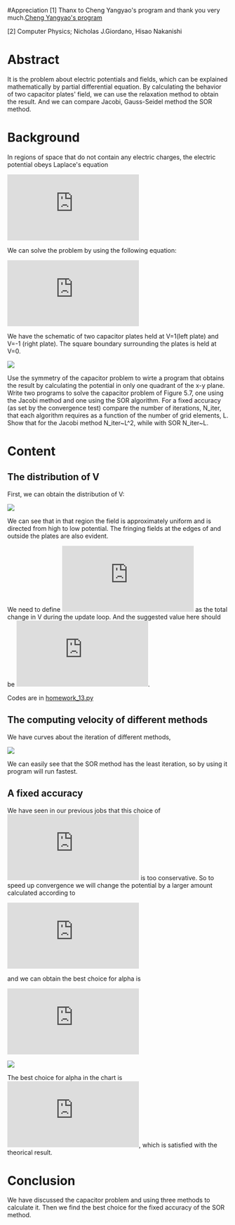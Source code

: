 #Appreciation
[1] Thanx to Cheng Yangyao's program and thank you very much.[Cheng Yangyao's program](https://github.com/ChenYangyao/computationalphysics_N2013301020169/blob/master/chapter5_electric/ch5_electric__SOR.py)

[2] Computer Physics; Nicholas J.Giordano, Hisao Nakanishi
# Abstract
It is the problem about electric potentials and fields, which can be explained mathematically by partial differential equation. By calculating the behavior of two capacitor plates' field, we can use the relaxation method to obtain the result. And we can compare Jacobi, Gauss-Seidel method the SOR method.
# Background
In regions of space that do not contain any electric charges, the electric potential obeys Laplace's equation

![](http://latex.codecogs.com/gif.latex?%5Cfrac%7B%5Cpartial%5E2%20V%7D%7B%5Cpartial%20x%5E2%7D&plus;%5Cfrac%7B%5Cpartial%5E2%20V%7D%7B%5Cpartial%20y%5E2%7D&plus;%5Cfrac%7B%5Cpartial%5E2%20V%7D%7B%5Cpartial%20z%5E2%7D%3D0)

We can solve the problem by using the following equation:

![](http://latex.codecogs.com/gif.latex?V%28i%2Cj%2Ck%29%3D%5Cfrac%7B1%7D%7B4%7D%5BV%28i&plus;1%2Cj%29&plus;V%28i-1%2Cj%29&plus;V%28i%2Cj&plus;1%29&plus;V%28i%2Cj-1%29%5D)

We have the schematic of two capacitor plates held at V=1(left plate) and V=-1 (right plate). The square boundary surrounding the plates is held at V=0.

![](https://github.com/Nucleus2014/computationalphysics_N2014301020131/blob/master/homework_13/capacitor.jpg)

Use the symmetry of the capacitor problem to wirte a program that obtains the result by calculating the potential in only one quadrant of the x-y plane. Write two programs to solve the capacitor problem of Figure 5.7, one using the Jacobi method and one using the SOR algorithm. For a fixed accuracy (as set by the convergence test) compare the number of iterations, N_iter, that each algorithm requires as a function of the number of grid elements, L. Show that for the Jacobi method N_iter~L^2, while with SOR N_iter~L.

# Content
## The distribution of V
First, we can obtain the distribution of V:

![](https://github.com/Nucleus2014/computationalphysics_N2014301020131/blob/master/homework_13/homework_13.png)

We can see that in that region the field is approximately uniform and is directed from high to low potential. The fringing fields at the edges of and outside the plates are also evident.

We need to define ![](http://latex.codecogs.com/gif.latex?%5CDelta%20V%20%3D%20%5Cmid%20V_n%28i%2Cj%29-V_%7Bn&plus;1%7D%28i%2Cj%29%5Cmid) as the total change in V during the update loop. And the suggested value here should be ![](http://latex.codecogs.com/gif.latex?1%5Ctimes%2010%5E%7B-5%7D%5Ctimes%20N).

Codes are in [homework_13.py](https://github.com/Nucleus2014/computationalphysics_N2014301020131/blob/master/homework_13/homework_13.py)

## The computing velocity of different methods
We have curves about the iteration of different methods,

![](https://github.com/Nucleus2014/computationalphysics_N2014301020131/blob/master/homework_13/homework_13_2.png)

We can easily see that the SOR method has the least iteration, so by using it program will run fastest.

## A fixed accuracy
We have seen in our previous jobs that this choice of ![](http://latex.codecogs.com/gif.latex?%5CDelta%20V%20%28i%2Cj%29) is too conservative. So to speed up convergence we will change the potential by a larger amount calculated according to 

![](http://latex.codecogs.com/gif.latex?V_%7Bnew%7D%28i%2Cj%29%3D%5Calpha%20%5CDelta%20V%28i%2Cj%29&plus;V_old%28i%2Cj%29)

and we can obtain the best choice for alpha is 

![](http://latex.codecogs.com/gif.latex?%5Calpha%20%5Capprox%20%5Cfrac%7B2%7D%7B1&plus;%5Cpi%20/L%7D)

![](https://github.com/Nucleus2014/computationalphysics_N2014301020131/blob/master/homework_13/homework_13_3.png)

The best choice for alpha in the chart is ![](http://latex.codecogs.com/gif.latex?%5Calpha%20%5Capprox%20%5Cfrac%7B2%7D%7B1&plus;%5Cpi%20/L%7D%20%5Capprox%201.810), which is satisfied with the theorical result.

# Conclusion
We have discussed the capacitor problem and using three methods to calculate it. Then we find the best choice for the fixed accuracy of the SOR method.
